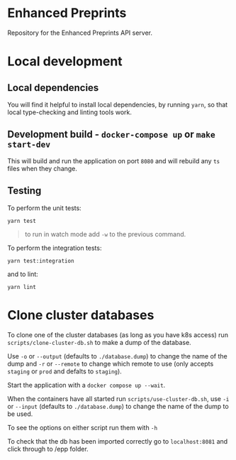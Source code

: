 # Enhanced Preprints

Repository for the Enhanced Preprints API server.

# Local development

## Local dependencies

You will find it helpful to install local dependencies, by running `yarn`, so that local type-checking and linting tools work.

## Development build - `docker-compose up` or `make start-dev`

This will build and run the application on port `8080` and will rebuild any `ts` files when they change.

## Testing
To perform the unit tests:
```shell
yarn test
```

> to run in watch mode add `-w` to the previous command. 

To perform the integration tests:
```shell
yarn test:integration
```

and to lint:
```shell
yarn lint
```

# Clone cluster databases

To clone one of the cluster databases (as long as you have k8s access) run `scripts/clone-cluster-db.sh` to make a dump of the database.

Use `-o` or `--output` (defaults to `./database.dump`) to change the name of the dump and `-r` or `--remote` to change which remote to use (only accepts `staging` or `prod` and defalts to `staging`).

Start the application with a `docker compose up --wait`.

When the containers have all started run `scripts/use-cluster-db.sh`, use `-i` or `--input` (defaults to `./database.dump`) to change the name of the dump to be used.

To see the options on either script run them with `-h`

To check that the db has been imported correctly go to `localhost:8081` and click through to /epp folder.